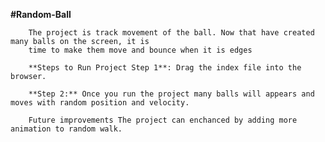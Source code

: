 **#Random-Ball**

        The project is track movement of the ball. Now that have created many balls on the screen, it is
        time to make them move and bounce when it is edges

        **Steps to Run Project Step 1**: Drag the index file into the browser.

        **Step 2:** Once you run the project many balls will appears and moves with random position and velocity.

        Future improvements The project can enchanced by adding more animation to random walk.
